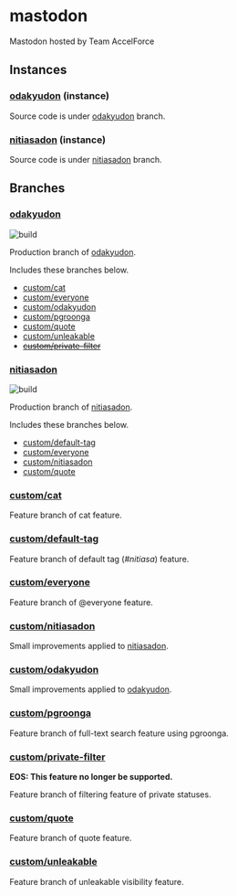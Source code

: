 # mastodon

Mastodon hosted by Team AccelForce


## Instances

### [odakyudon](https://odakyu.app/) (instance)

Source code is under [odakyudon](#odakyudon) branch.

### [nitiasadon](https://nitiasa.com/) (instance)

Source code is under [nitiasadon](#nitiasadon) branch.


## Branches

### [odakyudon](https://github.com/accelforce/mastodon/tree/odakyudon)

![build](https://github.com/accelforce/mastodon/workflows/build/badge.svg?branch=odakyudon&event=push)

Production branch of [odakyudon](#odakyudon-instance).

Includes these branches below.

* [custom/cat](#customcat)
* [custom/everyone](#customeveryone)
* [custom/odakyudon](#customodakyudon)
* [custom/pgroonga](#custompgroonga)
* [custom/quote](#customquote)
* [custom/unleakable](#customunleakable)
* <strike>[custom/private-filter](#customprivate-filter)</strike>

### [nitiasadon](https://github.com/accelforce/mastodon/tree/nitiasadon)

![build](https://github.com/accelforce/mastodon/workflows/build/badge.svg?branch=nitiasadon&event=push)

Production branch of [nitiasadon](#nitiasadon-instance).

Includes these branches below.

* [custom/default-tag](#customdefault-tag)
* [custom/everyone](#customeveryone)
* [custom/nitiasadon](#customnitiasadon)
* [custom/quote](#customquote)

### [custom/cat](https://github.com/accelforce/mastodon/tree/custom/cat)

Feature branch of cat feature.

### [custom/default-tag](https://github.com/accelforce/mastodon/tree/custom/default-tag)

Feature branch of default tag (*#nitiasa*) feature.

### [custom/everyone](https://github.com/accelforce/mastodon/tree/custom/everyone)

Feature branch of @everyone feature.

### [custom/nitiasadon](https://github.com/accelforce/mastodon/tree/custom/nitiasadon)

Small improvements applied to [nitiasadon](https://nitiasa.com/).

### [custom/odakyudon](https://github.com/accelforce/mastodon/tree/custom/odakyudon)

Small improvements applied to [odakyudon](https://odakyu.app/).

### [custom/pgroonga](https://github.com/accelforce/mastodon/tree/custom/pgroonga)

Feature branch of full-text search feature using pgroonga.

### [custom/private-filter](https://github.com/accelforce/mastodon/tree/custom/private-filter)

**EOS: This feature no longer be supported.**

Feature branch of filtering feature of private statuses.

### [custom/quote](https://github.com/accelforce/mastodon/tree/custom/quote)

Feature branch of quote feature.

### [custom/unleakable](https://github.com/accelforce/mastodon/tree/custom/unleakable)

Feature branch of unleakable visibility feature.

